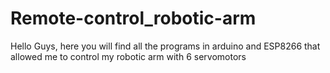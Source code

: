 # Remote-control_robotic-arm
Hello Guys, here you will find all the programs in arduino and ESP8266 that allowed me to control my robotic arm with 6 servomotors
